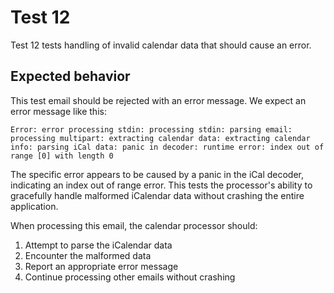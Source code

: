 # Test 12

Test 12 tests handling of invalid calendar data that should cause an error.

## Expected behavior

This test email should be rejected with an error message. We expect an error message like this:

```
Error: error processing stdin: processing stdin: parsing email: processing multipart: extracting calendar data: extracting calendar info: parsing iCal data: panic in decoder: runtime error: index out of range [0] with length 0
```

The specific error appears to be caused by a panic in the iCal decoder, indicating an index out of range error. This tests the processor's ability to gracefully handle malformed iCalendar data without crashing the entire application.

When processing this email, the calendar processor should:
1. Attempt to parse the iCalendar data
2. Encounter the malformed data
3. Report an appropriate error message
4. Continue processing other emails without crashing